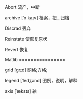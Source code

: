 Abort  流产，中断

archive  [ˈɑːkaɪv] 档案，把...归档

Discrad  丢弃

Reinstate  使恢复原状

Revert 恢复

Matlib ================

grid [ɡrɪd] 网格;方格;

legend   [ˈledʒənd] 图例，说明，解释

axis  [ˈæksɪs] 轴
